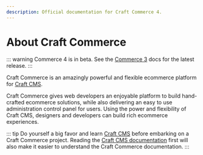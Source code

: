 ```yaml
---
description: Official documentation for Craft Commerce 4.
---
```


# About Craft Commerce

::: warning
Commerce 4 is in beta. See the [Commerce 3](../4.x/) docs for the latest release.
:::

Craft Commerce is an amazingly powerful and flexible ecommerce platform for [Craft CMS](https://craftcms.com).

Craft Commerce gives web developers an enjoyable platform to build hand-crafted ecommerce solutions, while also delivering an easy to use administration control panel for users. Using the power and flexibility of Craft CMS, designers and developers can build rich ecommerce experiences.

::: tip
Do yourself a big favor and learn [Craft CMS](https://craftcms.com/) before embarking on a Craft Commerce project.
Reading the [Craft CMS documentation](https://craftcms.com/docs/) first will also make it easier to understand the Craft Commerce documentation.
:::
